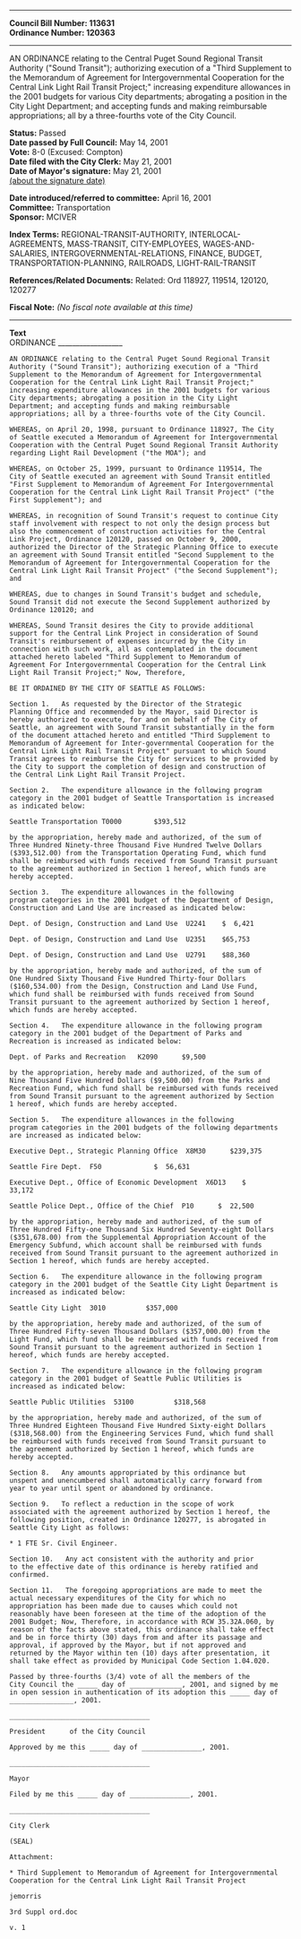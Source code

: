 * * * * *  
  
**Council Bill Number: [](#h0)[](#h2)113631**   
**Ordinance Number: 120363**  
  
* * * * *  
  
AN ORDINANCE relating to the Central Puget Sound Regional Transit Authority ("Sound Transit"); authorizing execution of a "Third Supplement to the Memorandum of Agreement for Intergovernmental Cooperation for the Central Link Light Rail Transit Project;" increasing expenditure allowances in the 2001 budgets for various City departments; abrogating a position in the City Light Department; and accepting funds and making reimbursable appropriations; all by a three-fourths vote of the City Council.  
  
**Status:** Passed   
**Date passed by Full Council:** May 14, 2001   
**Vote:** 8-0 (Excused: Compton)   
**Date filed with the City Clerk:** May 21, 2001   
**Date of Mayor's signature:** May 21, 2001   
[(about the signature date)](/~public/approvaldate.htm)   
  
  
**Date introduced/referred to committee:** April 16, 2001   
**Committee:** Transportation   
**Sponsor:** MCIVER   
  
**Index Terms:** REGIONAL-TRANSIT-AUTHORITY, INTERLOCAL-AGREEMENTS, MASS-TRANSIT, CITY-EMPLOYEES, WAGES-AND-SALARIES, INTERGOVERNMENTAL-RELATIONS, FINANCE, BUDGET, TRANSPORTATION-PLANNING, RAILROADS, LIGHT-RAIL-TRANSIT  
  
**References/Related Documents:** Related: Ord 118927, 119514, 120120, 120277  
  
**Fiscal Note:** *(No fiscal note available at this time)*  
  
* * * * *  
  
**Text**  
    ORDINANCE __________________  
  
    AN ORDINANCE relating to the Central Puget Sound Regional Transit  
    Authority ("Sound Transit"); authorizing execution of a "Third  
    Supplement to the Memorandum of Agreement for Intergovernmental  
    Cooperation for the Central Link Light Rail Transit Project;"  
    increasing expenditure allowances in the 2001 budgets for various  
    City departments; abrogating a position in the City Light  
    Department; and accepting funds and making reimbursable  
    appropriations; all by a three-fourths vote of the City Council.  
  
    WHEREAS, on April 20, 1998, pursuant to Ordinance 118927, The City  
    of Seattle executed a Memorandum of Agreement for Intergovernmental  
    Cooperation with the Central Puget Sound Regional Transit Authority  
    regarding Light Rail Development ("the MOA"); and  
  
    WHEREAS, on October 25, 1999, pursuant to Ordinance 119514, The  
    City of Seattle executed an agreement with Sound Transit entitled  
    "First Supplement to Memorandum of Agreement For Intergovernmental  
    Cooperation for the Central Link Light Rail Transit Project" ("the  
    First Supplement"); and  
  
    WHEREAS, in recognition of Sound Transit's request to continue City  
    staff involvement with respect to not only the design process but  
    also the commencement of construction activities for the Central  
    Link Project, Ordinance 120120, passed on October 9, 2000,  
    authorized the Director of the Strategic Planning Office to execute  
    an agreement with Sound Transit entitled "Second Supplement to the  
    Memorandum of Agreement for Intergovernmental Cooperation for the  
    Central Link Light Rail Transit Project" ("the Second Supplement");  
    and  
  
    WHEREAS, due to changes in Sound Transit's budget and schedule,  
    Sound Transit did not execute the Second Supplement authorized by  
    Ordinance 120120; and  
  
    WHEREAS, Sound Transit desires the City to provide additional  
    support for the Central Link Project in consideration of Sound  
    Transit's reimbursement of expenses incurred by the City in  
    connection with such work, all as contemplated in the document  
    attached hereto labeled "Third Supplement to Memorandum of  
    Agreement For Intergovernmental Cooperation for the Central Link  
    Light Rail Transit Project;" Now, Therefore,  
  
    BE IT ORDAINED BY THE CITY OF SEATTLE AS FOLLOWS:  
  
    Section 1.   As requested by the Director of the Strategic  
    Planning Office and recommended by the Mayor, said Director is  
    hereby authorized to execute, for and on behalf of The City of  
    Seattle, an agreement with Sound Transit substantially in the form  
    of the document attached hereto and entitled "Third Supplement to  
    Memorandum of Agreement for Inter-governmental Cooperation for the  
    Central Link Light Rail Transit Project" pursuant to which Sound  
    Transit agrees to reimburse the City for services to be provided by  
    the City to support the completion of design and construction of  
    the Central Link Light Rail Transit Project.  
  
    Section 2.   The expenditure allowance in the following program  
    category in the 2001 budget of Seattle Transportation is increased  
    as indicated below:  
  
    Seattle Transportation T0000        $393,512  
  
    by the appropriation, hereby made and authorized, of the sum of  
    Three Hundred Ninety-three Thousand Five Hundred Twelve Dollars  
    ($393,512.00) from the Transportation Operating Fund, which fund  
    shall be reimbursed with funds received from Sound Transit pursuant  
    to the agreement authorized in Section 1 hereof, which funds are  
    hereby accepted.  
  
    Section 3.   The expenditure allowances in the following  
    program categories in the 2001 budget of the Department of Design,  
    Construction and Land Use are increased as indicated below:  
  
    Dept. of Design, Construction and Land Use  U2241    $  6,421  
  
    Dept. of Design, Construction and Land Use  U2351    $65,753  
  
    Dept. of Design, Construction and Land Use  U2791    $88,360  
  
    by the appropriation, hereby made and authorized, of the sum of  
    One Hundred Sixty Thousand Five Hundred Thirty-four Dollars  
    ($160,534.00) from the Design, Construction and Land Use Fund,  
    which fund shall be reimbursed with funds received from Sound  
    Transit pursuant to the agreement authorized by Section 1 hereof,  
    which funds are hereby accepted.  
  
    Section 4.   The expenditure allowance in the following program  
    category in the 2001 budget of the Department of Parks and  
    Recreation is increased as indicated below:  
  
    Dept. of Parks and Recreation   K2090      $9,500  
  
    by the appropriation, hereby made and authorized, of the sum of  
    Nine Thousand Five Hundred Dollars ($9,500.00) from the Parks and  
    Recreation Fund, which fund shall be reimbursed with funds received  
    from Sound Transit pursuant to the agreement authorized by Section  
    1 hereof, which funds are hereby accepted.  
  
    Section 5.   The expenditure allowances in the following  
    program categories in the 2001 budgets of the following departments  
    are increased as indicated below:  
  
    Executive Dept., Strategic Planning Office  X8M30      $239,375  
  
    Seattle Fire Dept.  F50             $  56,631  
  
    Executive Dept., Office of Economic Development  X6D13    $  
    33,172  
  
    Seattle Police Dept., Office of the Chief  P10      $  22,500  
  
    by the appropriation, hereby made and authorized, of the sum of  
    Three Hundred Fifty-one Thousand Six Hundred Seventy-eight Dollars  
    ($351,678.00) from the Supplemental Appropriation Account of the  
    Emergency Subfund, which account shall be reimbursed with funds  
    received from Sound Transit pursuant to the agreement authorized in  
    Section 1 hereof, which funds are hereby accepted.  
  
    Section 6.   The expenditure allowance in the following program  
    category in the 2001 budget of the Seattle City Light Department is  
    increased as indicated below:  
  
    Seattle City Light  3010          $357,000  
  
    by the appropriation, hereby made and authorized, of the sum of  
    Three Hundred Fifty-seven Thousand Dollars ($357,000.00) from the  
    Light Fund, which fund shall be reimbursed with funds received from  
    Sound Transit pursuant to the agreement authorized in Section 1  
    hereof, which funds are hereby accepted.  
  
    Section 7.   The expenditure allowance in the following program  
    category in the 2001 budget of Seattle Public Utilities is  
    increased as indicated below:  
  
    Seattle Public Utilities  53100          $318,568  
  
    by the appropriation, hereby made and authorized, of the sum of  
    Three Hundred Eighteen Thousand Five Hundred Sixty-eight Dollars  
    ($318,568.00) from the Engineering Services Fund, which fund shall  
    be reimbursed with funds received from Sound Transit pursuant to  
    the agreement authorized by Section 1 hereof, which funds are  
    hereby accepted.  
  
    Section 8.   Any amounts appropriated by this ordinance but  
    unspent and unencumbered shall automatically carry forward from  
    year to year until spent or abandoned by ordinance.  
  
    Section 9.   To reflect a reduction in the scope of work  
    associated with the agreement authorized by Section 1 hereof, the  
    following position, created in Ordinance 120277, is abrogated in  
    Seattle City Light as follows:  
  
    * 1 FTE Sr. Civil Engineer.  
  
    Section 10.   Any act consistent with the authority and prior  
    to the effective date of this ordinance is hereby ratified and  
    confirmed.  
  
    Section 11.   The foregoing appropriations are made to meet the  
    actual necessary expenditures of the City for which no  
    appropriation has been made due to causes which could not  
    reasonably have been foreseen at the time of the adoption of the  
    2001 Budget; Now, Therefore, in accordance with RCW 35.32A.060, by  
    reason of the facts above stated, this ordinance shall take effect  
    and be in force thirty (30) days from and after its passage and  
    approval, if approved by the Mayor, but if not approved and  
    returned by the Mayor within ten (10) days after presentation, it  
    shall take effect as provided by Municipal Code Section 1.04.020.  
  
    Passed by three-fourths (3/4) vote of all the members of the  
    City Council the _____ day of _____________, 2001, and signed by me  
    in open session in authentication of its adoption this _____ day of  
    ________________, 2001.  
  
    ___________________________________  
  
    President      of the City Council  
  
    Approved by me this _____ day of _______________, 2001.  
  
    ___________________________________  
  
    Mayor  
  
    Filed by me this _____ day of _______________, 2001.  
  
    ___________________________________  
  
    City Clerk  
  
    (SEAL)  
  
    Attachment:  
  
    * Third Supplement to Memorandum of Agreement for Intergovernmental  
    Cooperation for the Central Link Light Rail Transit Project  
  
    jemorris  
  
    3rd Suppl ord.doc  
  
    v. 1  
